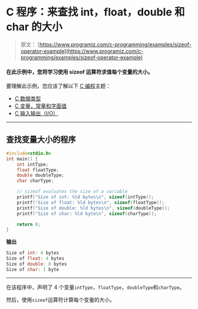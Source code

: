# C 程序：来查找 int，float，double 和 char 的大小

> 原文： [https://www.programiz.com/c-programming/examples/sizeof-operator-example](https://www.programiz.com/c-programming/examples/sizeof-operator-example)

#### 在此示例中，您将学习使用 sizeof 运算符求值每个变量的大小。

要理解此示例，您应该了解以下 [C 编程](/c-programming "C tutorial")主题：

*   [C 数据类型](/c-programming/c-data-types)
*   [C 变量，常量和字面值](/c-programming/c-variables-constants)
*   [C 输入输出（I/O）](/c-programming/c-input-output)

* * *

## 查找变量大小的程序

```c
#include<stdio.h>
int main() {
    int intType;
    float floatType;
    double doubleType;
    char charType;

    // sizeof evaluates the size of a variable
    printf("Size of int: %ld bytes\n", sizeof(intType));
    printf("Size of float: %ld bytes\n", sizeof(floatType));
    printf("Size of double: %ld bytes\n", sizeof(doubleType));
    printf("Size of char: %ld byte\n", sizeof(charType));

    return 0;
} 
```

**输出**

```c
Size of int: 4 bytes
Size of float: 4 bytes
Size of double: 8 bytes
Size of char: 1 byte 
```

* * *

在该程序中，声明了 4 个变量`intType`，`floatType`，`doubleType`和`charType`。

然后，使用`sizeof`运算符计算每个变量的大小。
